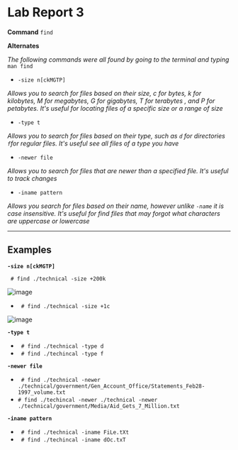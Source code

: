 
# Lab Report 3

**Command** `find`

**Alternates**

*The following commands were all found by going to the terminal and typing* `man find`

* `-size n[ckMGTP]` 

*Allows you to search for files based on their size, c for bytes, k for kilobytes, M for megabytes, G for gigabytes, T for terabytes , and P for petabytes. It's useful for locating files of a specific size or a range of size*

* `-type t` 

*Allows you to search for files based on their type, such as `d` for directories `f`for regular files. It's useful see all files of a type you have*

* `-newer file` 

*Allows you to search for files that are newer than a specified file. It's useful to track changes*

* `-iname pattern`

*Allows you search for files based on their name, however unlike `-name` it is case insensitive. It's useful for find files that may forgot what characters are uppercase or lowercase*

***

## Examples

**`-size n[ckMGTP]`**

``` # find ./technical -size +200k```

![image](size200k.png)

* ``` # find ./technical -size +1c```

![image](size1c.png)

**`-type t`**
* ``` # find ./technical -type d```
* ``` # find ./techincal -type f```

**`-newer file`**
* ``` # find ./technical -newer ./technical/government/Gen_Account_Office/Statements_Feb28-1997_volume.txt```
* ``` # find ./techincal -newer ./technical -newer ./technical/government/Media/Aid_Gets_7_Million.txt ```

**`-iname pattern`**
* ``` # find ./technical -iname FiLe.tXt```
* ``` # find ./techincal -iname dOc.txT```

